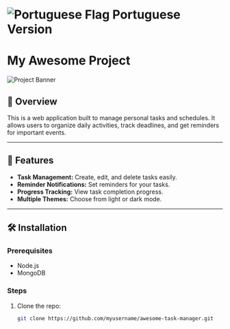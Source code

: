 # ![Portuguese Flag](https://github.com/madebybowtie/FlagKit/raw/master/Assets/PNG/PT@2x.png?raw=true) Portuguese Version


# My Awesome Project

![Project Banner](https://linktoimage.com/banner.png)

## 🚀 Overview

This is a web application built to manage personal tasks and schedules. It allows users to organize daily activities, track deadlines, and get reminders for important events.

---

## 🎯 Features

- **Task Management:** Create, edit, and delete tasks easily.
- **Reminder Notifications:** Set reminders for your tasks.
- **Progress Tracking:** View task completion progress.
- **Multiple Themes:** Choose from light or dark mode.

---

## 🛠️ Installation

### Prerequisites

- Node.js
- MongoDB

### Steps

1. Clone the repo:
   ```bash
   git clone https://github.com/myusername/awesome-task-manager.git
